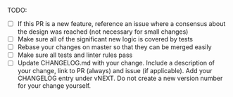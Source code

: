 <!--
  Thanks for filing a pull request on GraphQL Tools!

  Please look at the following checklist to ensure that your PR
  can be accepted quickly:
-->

TODO:

- [ ] If this PR is a new feature, reference an issue where a consensus about the design was reached (not necessary for small changes)
- [ ] Make sure all of the significant new logic is covered by tests
- [ ] Rebase your changes on master so that they can be merged easily
- [ ] Make sure all tests and linter rules pass
- [ ] Update CHANGELOG.md with your change. Include a description of your change, link to PR (always) and issue (if applicable). Add your CHANGELOG entry under vNEXT. Do not create a new version number for your change yourself.
